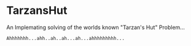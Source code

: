 # TarzansHut
An Implemating solving of the worlds known "Tarzan's Hut" Problem... 

```
Ahhhhhhh...ahh..ah..ah...ah...ahhhhhhhhh... 
```
